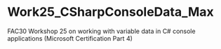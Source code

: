 # Work25_CSharpConsoleData_Max
FAC30 Workshop 25 on working with variable data in C# console applications (Microsoft Certification Part 4)
